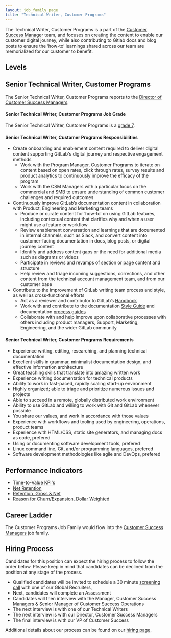 ```yaml
---
layout: job_family_page
title: "Technical Writer, Customer Programs"
---
```


The Technical Writer, Customer Programs is a part of the [Customer Success Manager](/job-families/sales/customer-success-management/) team, and focuses on creating the content to enable our customer digital journey, while also contributing to Gitlab docs and blog posts to ensure the ‘how-to’ learnings shared across our team are memorialized for our customer to benefit.

## Levels

## Senior Technical Writer, Customer Programs

The Senior Technical Writer, Customer Programs reports to the [Director of Customer Success Managers](/job-families/sales/customer-success-management/#director-of-tams).

#### Senior Technical Writer, Customer Programs Job Grade

The Senior Technical Writer, Customer Programs is a [grade 7](/handbook/total-rewards/compensation/compensation-calculator/#gitlab-job-grades).

#### Senior Technical Writer, Customer Programs Responsibilities

* Create onboarding and enablement content required to deliver digital content supporting GitLab's digital journey and respective engagement methods
   * Work with the Program Manager, Customer Programs to iterate on content based on open rates, click through rates, survey results and product analytics to continuously improve the efficacy of the program
   * Work with the CSM Managers with a particular focus on the commercial and SMB to ensure understanding of common customer challenges and required outcomes
* Continuously improve GitLab’s documentation content in collaboration with Product, Engineering and Marketing teams
   * Produce or curate content for ‘how-to’ on using GitLab features, including contextual content that clarifies why and when a user might use a feature or workflow
   * Review enablement conversation and learnings that are documented in internal channels, such as Slack, and convert content into customer-facing documentation in docs, blog posts, or digital journey content
   * Identify and address content gaps or the need for additional media such as diagrams or videos
   * Participate in reviews and revamps of section or page content and structure
   * Help review and triage incoming suggestions, corrections, and other content from the technical account management team, and from our customer base
* Contribute to the improvement of GitLab writing team process and style, as well as cross-functional efforts
   * Act as a reviewer and contributor to GitLab’s [Handbook](/handbook/)
   * Work with and contribute to the documentation [Style Guide](https://docs.gitlab.com/ee/development/documentation/styleguide/) and documentation [process guides](https://docs.gitlab.com/ee/development/documentation/)
   * Collaborate with and help improve upon collaborative processes with others including product managers, Support, Marketing, Engineering, and the wider GitLab community

#### Senior Technical Writer, Customer Programs Requirements

* Experience writing, editing, researching, and planning technical documentation
* Excellent skills in grammar, minimalist documentation design, and effective information architecture
* Great teaching skills that translate into amazing written work
* Experience writing documentation for technical products
* Ability to work in fast-paced, rapidly scaling start-up environment
* Highly organized; able to triage and prioritize numerous issues and projects
* Able to succeed in a remote, globally distributed work environment
* Ability to use GitLab and willing to work with Git and GitLab whenever possible
* You share our values, and work in accordance with those values
* Experience with workflows and tooling used by engineering, operations, product teams
* Experience with HTML/CSS, static site generators, and managing docs as code, prefered 
* Using or documenting software development tools, prefered
* Linux command line, Git, and/or programming languages, prefered
* Software development methodologies like agile and DevOps, prefered

## Performance Indicators 

* [Time-to-Value KPI's](/handbook/customer-success/vision/#time-to-value-kpis)
* [Net Retention](/handbook/customer-success/vision/#retention-and-reasons-for-churn)
* [Retention, Gross & Net](/handbook/customer-success/vision/#retention-gross--net-dollar-weighted) 
* [Reason for Churn/Expansion, Dollar Weighted](/handbook/customer-success/vision/#retention-gross--net-dollar-weighted)

## Career Ladder

The Customer Programs Job Family would flow into the [Customer Success Managers](/job-families/sales/customer-success-management/) job family.

## Hiring Process 

Candidates for this position can expect the hiring process to follow the order below. Please keep in mind that candidates can be declined from the position at any stage of the process. 

* Qualified candidates will be invited to schedule a 30 minute [screening call](/handbook/hiring/interviewing/#screening-call) with one of our Global Recruiters,
* Next, candidates will complete an Assessment  
* Candidates will then interview with the Manager, Customer Success Managers &  Senior Manager of Customer Success Operations
* The next interview is with one of our Technical Writers
* The next interview is with our Director, Customer Success Managers 
* The final interview is with our VP of Customer Success 

Additional details about our process can be found on our [hiring page](/handbook/hiring/interviewing/).
